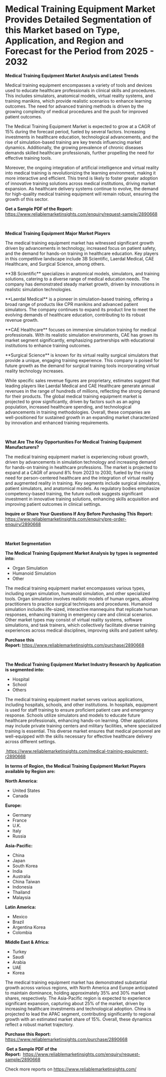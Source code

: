 <p><h1>Medical Training Equipment Market Provides Detailed Segmentation of this Market based on Type, Application, and Region and Forecast for the Period from 2025 - 2032</h1></p><p><strong>Medical Training Equipment Market Analysis and Latest Trends</strong></p>
<p><p>Medical training equipment encompasses a variety of tools and devices used to educate healthcare professionals in clinical skills and procedures. This includes simulators, anatomical models, virtual reality systems, and training manikins, which provide realistic scenarios to enhance learning outcomes. The need for advanced training methods is driven by the growing complexity of medical procedures and the push for improved patient outcomes.</p><p>The Medical Training Equipment Market is expected to grow at a CAGR of 15% during the forecast period, fueled by several factors. Increasing investments in healthcare education, technological advancements, and the rise of simulation-based training are key trends influencing market dynamics. Additionally, the growing prevalence of chronic diseases demands skilled healthcare professionals, further propelling the need for effective training tools. </p><p>Moreover, the ongoing integration of artificial intelligence and virtual reality into medical training is revolutionizing the learning environment, making it more interactive and efficient. This trend is likely to foster greater adoption of innovative training solutions across medical institutions, driving market expansion. As healthcare delivery systems continue to evolve, the demand for high-quality medical training equipment will remain robust, ensuring the growth of this sector.</p></p>
<p><strong>Get a Sample PDF of the Report:&nbsp;</strong> <a href="https://www.reliablemarketinsights.com/enquiry/request-sample/2890668?utm_campaign=1166&utm_medium=2&utm_source=Github&utm_content=ia&utm_term=14032025&utm_id=medical-training-equipment">https://www.reliablemarketinsights.com/enquiry/request-sample/2890668</a></p>
<p>&nbsp;</p>
<p><strong>Medical Training Equipment Major Market Players</strong></p>
<p><p>The medical training equipment market has witnessed significant growth driven by advancements in technology, increased focus on patient safety, and the demand for hands-on training in healthcare education. Key players in this competitive landscape include 3B Scientific, Laerdal Medical, CAE Healthcare, and Surgical Science, among others.</p><p>**3B Scientific** specializes in anatomical models, simulators, and training solutions, catering to a diverse range of medical education needs. The company has demonstrated steady market growth, driven by innovations in realistic simulation technologies.</p><p>**Laerdal Medical** is a pioneer in simulation-based training, offering a broad range of products like CPR manikins and advanced patient simulators. The company continues to expand its product line to meet the evolving demands of healthcare education, contributing to its robust revenue growth.</p><p>**CAE Healthcare** focuses on immersive simulation training for medical professionals. With its realistic simulation environments, CAE has grown its market segment significantly, emphasizing partnerships with educational institutions to enhance training outcomes.</p><p>**Surgical Science** is known for its virtual reality surgical simulators that provide a unique, engaging training experience. This company is poised for future growth as the demand for surgical training tools incorporating virtual reality technology increases.</p><p>While specific sales revenue figures are proprietary, estimates suggest that leading players like Laerdal Medical and CAE Healthcare generate annual revenues in the range of hundreds of millions, reflecting the strong demand for their products. The global medical training equipment market is projected to grow significantly, driven by factors such as an aging population, increased healthcare spending, and technological advancements in training methodologies. Overall, these companies are well-positioned for sustained growth in an expanding market characterized by innovation and enhanced training requirements.</p></p>
<p>&nbsp;</p>
<p><strong>What Are The Key Opportunities For Medical Training Equipment Manufacturers?</strong></p>
<p><p>The medical training equipment market is experiencing robust growth, driven by advancements in simulation technology and increasing demand for hands-on training in healthcare professions. The market is projected to expand at a CAGR of around 8% from 2023 to 2030, fueled by the rising need for person-centered healthcare and the integration of virtual reality and augmented reality in training. Key segments include surgical simulators, patient simulators, and anatomical models. As regulatory bodies emphasize competency-based training, the future outlook suggests significant investment in innovative training solutions, enhancing skills acquisition and improving patient outcomes in clinical settings.</p></p>
<p><strong>Inquire or Share Your Questions If Any Before Purchasing This Report:</strong> <a href="https://www.reliablemarketinsights.com/enquiry/pre-order-enquiry/2890668?utm_campaign=1166&utm_medium=2&utm_source=Github&utm_content=ia&utm_term=14032025&utm_id=medical-training-equipment">https://www.reliablemarketinsights.com/enquiry/pre-order-enquiry/2890668</a></p>
<p>&nbsp;</p>
<p><strong>Market Segmentation</strong></p>
<p><strong>The Medical Training Equipment Market Analysis by types is segmented into:</strong></p>
<p><ul><li> Organ Simulation</li><li>Humanoid Simulation</li><li>Other </li></ul></p>
<p><p>The medical training equipment market encompasses various types, including organ simulation, humanoid simulation, and other specialized tools. Organ simulation involves realistic models of human organs, allowing practitioners to practice surgical techniques and procedures. Humanoid simulation includes life-sized, interactive mannequins that replicate human responses, enhancing training in emergency care and clinical scenarios. Other market types may consist of virtual reality systems, software simulations, and task trainers, which collectively facilitate diverse training experiences across medical disciplines, improving skills and patient safety.</p></p>
<p><strong>Purchase this Report:&nbsp;</strong><a href="https://www.reliablemarketinsights.com/purchase/2890668?utm_campaign=1166&utm_medium=2&utm_source=Github&utm_content=ia&utm_term=14032025&utm_id=medical-training-equipment">https://www.reliablemarketinsights.com/purchase/2890668</a></p>
<p>&nbsp;</p>
<p><strong>The Medical Training Equipment Market Industry Research by Application is segmented into:</strong></p>
<p><ul><li> Hospital</li><li>School</li><li>Others </li></ul></p>
<p><p>The medical training equipment market serves various applications, including hospitals, schools, and other institutions. In hospitals, equipment is used for staff training to ensure proficient patient care and emergency response. Schools utilize simulators and models to educate future healthcare professionals, enhancing hands-on learning. Other applications may include private training centers and military facilities, where specialized training is essential. This diverse market ensures that medical personnel are well-equipped with the skills necessary for effective healthcare delivery across different settings.</p></p>
<p><a href="https://www.reliablemarketinsights.com/medical-training-equipment-r2890668?utm_campaign=1166&utm_medium=2&utm_source=Github&utm_content=ia&utm_term=14032025&utm_id=medical-training-equipment">&nbsp;https://www.reliablemarketinsights.com/medical-training-equipment-r2890668</a></p>
<p><strong>In terms of Region, the Medical Training Equipment Market Players available by Region are:</strong></p>
<p>
    <p> <strong> North America: </strong>
        <ul>
            <li>United States</li>
            <li>Canada</li>
        </ul>
        </p> 
    <p> <strong> Europe: </strong>
        <ul>
            <li>Germany</li>
            <li>France</li>
            <li>U.K.</li>
            <li>Italy</li>
            <li>Russia</li>
        </ul>
        </p> 
    <p> <strong> Asia-Pacific: </strong>
        <ul>
            <li>China</li>
            <li>Japan</li>
            <li>South Korea</li>
            <li>India</li>
            <li>Australia</li>
            <li>China Taiwan</li>
            <li>Indonesia</li>
            <li>Thailand</li>
            <li>Malaysia</li>
        </ul>
        </p> 
    <p> <strong> Latin America: </strong>
        <ul>
            <li>Mexico</li>
            <li>Brazil</li>
            <li>Argentina Korea</li>
            <li>Colombia</li>
        </ul>
        </p> 
    <p> <strong> Middle East & Africa: </strong>
        <ul>
            <li>Turkey</li>
            <li>Saudi</li>
            <li>Arabia</li>
            <li>UAE</li>
            <li>Korea</li>
        </ul>
    </p>
    </p>
<p><p>The medical training equipment market has demonstrated substantial growth across various regions, with North America and Europe anticipated to maintain dominance, holding approximately 35% and 30% market shares, respectively. The Asia-Pacific region is expected to experience significant expansion, capturing about 25% of the market, driven by increasing healthcare investments and technological adoption. China is projected to lead the APAC segment, contributing significantly to regional growth with an estimated market share of 15%. Overall, these dynamics reflect a robust market trajectory.</p></p>
<p><strong>Purchase this Report: </strong><a href="https://www.reliablemarketinsights.com/purchase/2890668?utm_campaign=1166&utm_medium=2&utm_source=Github&utm_content=ia&utm_term=14032025&utm_id=medical-training-equipment">https://www.reliablemarketinsights.com/purchase/2890668</a></p>
<p>&nbsp;<strong>Get a Sample PDF of the Report:&nbsp;&nbsp;</strong><a href="https://www.reliablemarketinsights.com/enquiry/request-sample/2890668?utm_campaign=1166&utm_medium=2&utm_source=Github&utm_content=ia&utm_term=14032025&utm_id=medical-training-equipment">https://www.reliablemarketinsights.com/enquiry/request-sample/2890668</a></p>
<p><strong></strong></p>
<p>Check more reports on <a href="https://www.reliablemarketinsights.com/?utm_campaign=1166&utm_medium=2&utm_source=Github&utm_content=ia&utm_term=14032025&utm_id=medical-training-equipment">https://www.reliablemarketinsights.com/</a></p>